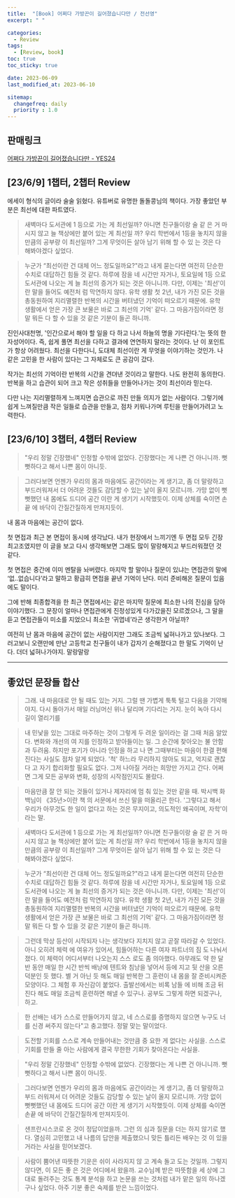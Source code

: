 ```yaml
---
title:  "[Book] 어쩌다 가방끈이 길어졌습니다만 / 전선영"
excerpt: " "

categories:
  - Review
tags:
  - [Review, book]
toc: true
toc_sticky: true

date: 2023-06-09
last_modified_at: 2023-06-10

sitemap:
  changefreq: daily
  priority : 1.0
---
```


## 판매링크

[어쩌다 가방끈이 길어졌습니다만 - YES24](https://www.yes24.com/Product/Goods/74393657?pid=123487&cosemkid=go15609265959177583&gclid=CjwKCAjwm4ukBhAuEiwA0zQxk0x7RaUPWJ5QrFmKE1Ns250zE5keIiB5H80-14pLfgPCJ5iK2OkGnxoCxtcQAvD_BwE)

## [23/6/9] 1챕터, 2챕터 Review

에세이 형식의 글이라 술술 읽혔다. 유튜버로 유명한 돌돌콩님의 책이다. 가장 좋았던 부분은 최선에 대한 파트였다. 

> 새벽마다 도서관에 1 등으로 가는 게 최선일까? 아니면 친구들이랑 술 같 은 거 마시지 않고 늘 책상에만 붙어 있는 게 최선일 까? 우리 학번에서 1등을 놓치지 않을 만큼의 공부량 이 최선일까? 그게 무엇이든 살아 남기 위해 할 수 있 는 것은 다 해봐야겠다 싶었다.
> 

> 누군가 “최선이란 건 대체 어느 정도일까요?"라고 내게 묻는다면 여전히 단순한 수치로 대답하긴 힘들 것 같다. 하루에 잠을 네 시간만 자거나, 토요일에 1등 으로 도서관에 나오는 게 늘 최선의 증거가 되는 것은 아니니까. 다만, 이제는 '최선'이란 말을 들어도 예전처 럼 막연하지 않다. 유학 생활 첫 2년, 내가 가진 모든 것을 총동원하여 지리멸렬한 반복의 시간을 버텨냈던 기억이 떠오르기 때문에. 유학 생활에서 얻은 가장 큰 보물은 바로 그 최선의 기억' 같다. 그 마음가짐이라면 정말 뭐든 다 할 수 있을 것 같은 기분이 들곤 하니까.
> 

진인사대천명, '인간으로서 해야 할 일을 다 하고 나서 하늘의 명을 기다린다.'는 뜻의 한자성어이다. 즉, 쉽게 풀면 최선을 다하고 결과에 연연하지 말라는 것이다. 난 이 포인트가 항상 어려웠다. 최선을 다한다니, 도대체 최선이란 게 무엇을 이야기하는 것인가. 나 같은 고민을 한 사람이 있다는 그 자체로도 큰 공감이 갔다. 

작가는 최선의 기억이란 반복의 시간을 견뎌낸 것이라고 말한다. 나도 완전히 동의한다. 반복을 하고 습관이 되어 크고 작은 성취들을 만들어나가는 것이 최선이라 믿는다.

다만 나는 지리멸렬하게 느껴지면 습관으로 까진 만들 의지가 없는 사람이다. 그렇기에 쉽게 느껴질만큼 작은 일들로 습관을 만들고, 점차 키워나가며 루틴을 만들어가려고 노력한다.

## [23/6/10] 3챕터, 4챕터 Review

> "우리 정말 긴장했네"
인정할 수밖에 없었다. 긴장했다는 게 나쁜 건 아니니까. 뻣뻣하다고 해서 나쁜 몸이 아니듯.
> 

> 그러다보면 언젠가 우리의 몸과 마음에도 공간이라는 게 생기고, 좀 더 말랑하고 부드러워져서 더 어려운 것들도 감당할 수 있는 날이 올지 모르니까. 가망 없이 뻣뻣했던 내 몸에도 드디어 공간 이란 게 생기기 시작했듯이. 이제 상체를 숙이면 손끝 에 바닥이 간질간질하게 만져지듯이.
> 

내 몸과 마음에는 공간이 없다. 

첫 면접과 최근 본 면접이 동시에 생각났다. 내가 현장에서 느끼기엔 두 면접 모두 긴장 최고조였지만 이 글을 보고 다시 생각해보면 그래도 많이 말랑해지고 부드러워졌던 것 같다.

첫 면접은 중간에 이미 멘탈을 놔버렸다. 마지막 할 말이나 질문이 있냐는 면접관의 말에 ‘없..없습니다’라고 말하고 황급히 면접을 끝낸 기억이 난다. 미리 준비해온 질문이 있음에도 말이다.

그에 반해 최종합격을 한 최근 면접에서는 같은 마지막 질문에 최소한 나의 진심을 담아 이야기했다. 그 문장이 얼마나 면접관에게 진정성있게 다가갔을진 모르겠으나, 그 말을 듣고 면접관들이 미소를 지었으니 최소한 ‘귀엽네’라곤 생각한거 아닐까?

여전히 난 몸과 마음에 공간이 없는 사람이지만 그래도 조금씩 넓혀나가고 있나보다. 그러고보니 오랜만에 만난 고등학교 친구들이 내가 갑자기 순해졌다고 한 말도 기억이 난다. 더더 넓혀나가야지. 말랑말랑

---

## 좋았던 문장들 합산

> 그래. 내 마음대로 안 될 때도 있는 거지. 그럴 땐 가볍게 툭툭 털고 다음을 기약해야지. 다시 돌아가서 매일 러닝머신 위나 달리며 기다리는 거지. 눈이 녹아 다시 길이 열리기를

> 내 민낯을 있는 그대로 마주하는 것이 그렇게 두 려운 일이라는 걸 그때 처음 알았다. 변화와 개선의 여 지를 인정하고 받아들이는 일. 그 순간에 찾아오는 불 안함과 두려움. 하지만 포기가 아니라 인정을 하고 나 면 그때부터는 마음이 한결 편해진다는 사실도 점차 알게 되었다.
'척' 하느라 무리하지 않아도 되고, 억지로 괜찮다 고 자기 합리화할 필요도 없다. 그저 나아질 거라는 희망만 가지고 간다. 어쩌면 그게 모든 공부와 변화, 성장의 시작점인지도 몰랐다.

> 마음만큼 잘 안 되는 것들이 있거나 제자리에 멈 춰 있는 것만 같을 때. 박시백 화백님이 《35년>이란 책 의 서문에서 쓰신 말을 떠올리곤 한다. '그렇다고 해서 우리가 아무것도 한 일이 없다고 하는 것은 무지이고, 의도적인 왜곡이며, 자학'이라는 말.

> 새벽마다 도서관에 1 등으로 가는 게 최선일까? 아니면 친구들이랑 술 같 은 거 마시지 않고 늘 책상에만 붙어 있는 게 최선일 까? 우리 학번에서 1등을 놓치지 않을 만큼의 공부량 이 최선일까? 그게 무엇이든 살아 남기 위해 할 수 있 는 것은 다 해봐야겠다 싶었다.

> 누군가 “최선이란 건 대체 어느 정도일까요?"라고 내게 묻는다면 여전히 단순한 수치로 대답하긴 힘들 것 같다. 하루에 잠을 네 시간만 자거나, 토요일에 1등 으로 도서관에 나오는 게 늘 최선의 증거가 되는 것은 아니니까. 다만, 이제는 '최선'이란 말을 들어도 예전처 럼 막연하지 않다. 유학 생활 첫 2년, 내가 가진 모든 것을 총동원하여 지리멸렬한 반복의 시간을 버텨냈던 기억이 떠오르기 때문에. 유학 생활에서 얻은 가장 큰 보물은 바로 그 최선의 기억' 같다. 그 마음가짐이라면 정말 뭐든 다 할 수 있을 것 같은 기분이 들곤 하니까.

> 그런데 막상 등산이 시작되자 나는 생각보다 지치지 않고 곧잘 따라갈 수 있었다. 아니 오히려 체력 에 여유가 있어서, 힘들어하는 다른 여자 파트너의 짐 도 나눠서 졌다. 이 체력이 어디서부터 나오는지 스스 로도 좀 의아했다. 아무래도 약 한 달 반 동안 매일 한 시간 반씩 배낭에 텐트와 침낭을 넣어서 등에 지고 뒷 산을 오른 덕분인 듯 했다. 별 거 아닌 듯 해도 매일 반복한 그 훈련이 내 몸을 잘 준비시켜준 모양이다.
그 체험 후 자신감이 붙었다. 출발선에서는 비록 남들 에 비해 조금 뒤진다 해도 매일 조금씩 훈련하면 해낼 수 있구나. 공부도 그렇게 하면 되겠구나, 하고.

> 한 선배는 네가 스스로 만들어가지 않고, 네 스스로를 증명하지 않으면 누구도 너를 신경 써주지 않는다"고 충고했다. 정말 맞는 말이었다.
> 

> 도전할 기회를 스스로 계속 만들어내는 것만큼 중 요한 게 없다는 사실을. 스스로 기회를 만들 줄 아는 사람에게 결국 무한한 기회가 찾아온다는 사실을.
> 

> "우리 정말 긴장했네"
인정할 수밖에 없었다. 긴장했다는 게 나쁜 건 아니니까. 뻣뻣하다고 해서 나쁜 몸이 아니듯.
> 

> 그러다보면 언젠가 우리의 몸과 마음에도 공간이라는 게 생기고, 좀 더 말랑하고 부드 러워져서 더 어려운 것들도 감당할 수 있는 날이 올지 모르니까. 가망 없이 뻣뻣했던 내 몸에도 드디어 공간 이란 게 생기기 시작했듯이. 이제 상체를 숙이면 손끝 에 바닥이 간질간질하게 만져지듯이.
> 

> 샌프란시스코로 온 것이 정답이었을까. 그런 의 심과 질문을 더는 하지 않기로 했다. 열심히 고민했고 내 나름의 답안을 제출했으니 맞든 틀리든 배우는 것 이 있을 거라는 사실을 믿어보겠다.
> 

> 사람이 뿜어낸 따뜻한 기운은 쉬이 사라지지 않 고 계속 돌고 도는 것일까. 그렇지 않다면, 이 모든 좋 은 것은 어디에서 왔을까. 교수님께 받은 따뜻함을 세 상에 그대로 돌려주는 것도 통계 분석을 하고 논문을 쓰는 것처럼 내가 맡은 일의 하나겠구나 싶었다. 아주 기분 좋은 숙제를 받은 느낌이었다.
>